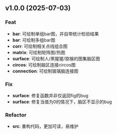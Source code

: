 ## v1.0.0 (2025-07-03)

### Feat

- **bar**: 可绘制单组bar图，并自带统计检验结果
- **bar**: 可绘制多组bar图
- **corr**: 可绘制相关点线组合图
- **matrix**: 可绘制矩阵图/热图
- **surface**: 可绘制人/黑猩猩/猕猴的图集脑区图
- **circos**: 可绘制脑区连接circos图
- **connection**: 可绘制玻璃脑连接图

### Fix

- **surface**: 修复函数并非仅返回fig的bug
- **surface**: 修复当值为0的情况下，脑区不显示的bug

### Refactor

- **src**: 重构代码，更加可读，易维护
